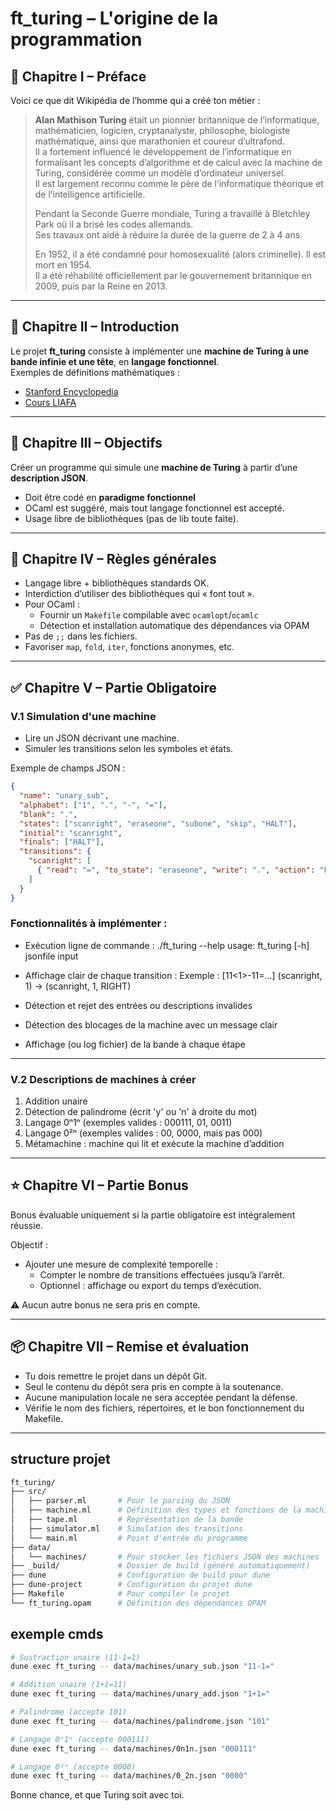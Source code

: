 # ft_turing – L'origine de la programmation

## 🧠 Chapitre I – Préface

Voici ce que dit Wikipédia de l’homme qui a créé ton métier :

> **Alan Mathison Turing** était un pionnier britannique de l’informatique, mathématicien, logicien, cryptanalyste, philosophe, biologiste mathématique, ainsi que marathonien et coureur d’ultrafond.  
> Il a fortement influencé le développement de l’informatique en formalisant les concepts d’algorithme et de calcul avec la machine de Turing, considérée comme un modèle d’ordinateur universel.  
> Il est largement reconnu comme le père de l’informatique théorique et de l’intelligence artificielle.  
>  
> Pendant la Seconde Guerre mondiale, Turing a travaillé à Bletchley Park où il a brisé les codes allemands.  
> Ses travaux ont aidé à réduire la durée de la guerre de 2 à 4 ans.  
>  
> En 1952, il a été condamné pour homosexualité (alors criminelle). Il est mort en 1954.  
> Il a été réhabilité officiellement par le gouvernement britannique en 2009, puis par la Reine en 2013.

---

## 🧰 Chapitre II – Introduction

Le projet **ft_turing** consiste à implémenter une **machine de Turing à une bande infinie et une tête**, en **langage fonctionnel**.  
Exemples de définitions mathématiques :  
- [Stanford Encyclopedia](http://plato.stanford.edu/entries/turing-machine)  
- [Cours LIAFA](http://www.liafa.jussieu.fr/~carton/Enseignement/Complexite/MasterInfo/Cours/turing.html)

---

## 🎯 Chapitre III – Objectifs

Créer un programme qui simule une **machine de Turing** à partir d’une **description JSON**.

- Doit être codé en **paradigme fonctionnel**
- OCaml est suggéré, mais tout langage fonctionnel est accepté.
- Usage libre de bibliothèques (pas de lib toute faite).

---

## 📜 Chapitre IV – Règles générales

- Langage libre + bibliothèques standards OK.
- Interdiction d’utiliser des bibliothèques qui « font tout ».
- Pour OCaml :
  - Fournir un `Makefile` compilable avec `ocamlopt`/`ocamlc`
  - Détection et installation automatique des dépendances via OPAM
- Pas de `;;` dans les fichiers.
- Favoriser `map`, `fold`, `iter`, fonctions anonymes, etc.

---

## ✅ Chapitre V – Partie Obligatoire

### V.1 Simulation d'une machine

- Lire un JSON décrivant une machine.
- Simuler les transitions selon les symboles et états.

Exemple de champs JSON :

```json
{
  "name": "unary_sub",
  "alphabet": ["1", ".", "-", "="],
  "blank": ".",
  "states": ["scanright", "eraseone", "subone", "skip", "HALT"],
  "initial": "scanright",
  "finals": ["HALT"],
  "transitions": {
    "scanright": [
      { "read": "=", "to_state": "eraseone", "write": ".", "action": "LEFT" }
    ]
  }
}
```
### Fonctionnalités à implémenter :

- Exécution ligne de commande :
  ./ft_turing --help
  usage: ft_turing [-h] jsonfile input

- Affichage clair de chaque transition :
  Exemple :
  [11<1>-11=...] (scanright, 1) -> (scanright, 1, RIGHT)

- Détection et rejet des entrées ou descriptions invalides
- Détection des blocages de la machine avec un message clair
- Affichage (ou log fichier) de la bande à chaque étape

---

### V.2 Descriptions de machines à créer

1. Addition unaire  
2. Détection de palindrome (écrit 'y' ou 'n' à droite du mot)  
3. Langage 0ⁿ1ⁿ (exemples valides : 000111, 01, 0011)  
4. Langage 0²ⁿ (exemples valides : 00, 0000, mais pas 000)  
5. Métamachine : machine qui lit et exécute la machine d’addition

---

## ⭐ Chapitre VI – Partie Bonus

Bonus évaluable uniquement si la partie obligatoire est intégralement réussie.

Objectif :
- Ajouter une mesure de complexité temporelle :
  - Compter le nombre de transitions effectuées jusqu’à l’arrêt.
  - Optionnel : affichage ou export du temps d’exécution.

⚠ Aucun autre bonus ne sera pris en compte.

---

## 📦 Chapitre VII – Remise et évaluation

- Tu dois remettre le projet dans un dépôt Git.
- Seul le contenu du dépôt sera pris en compte à la soutenance.
- Aucune manipulation locale ne sera acceptée pendant la défense.
- Vérifie le nom des fichiers, répertoires, et le bon fonctionnement du Makefile.

---

## structure projet

```bash
ft_turing/
├── src/
│   ├── parser.ml       # Pour le parsing du JSON
│   ├── machine.ml      # Définition des types et fonctions de la machine
│   ├── tape.ml         # Représentation de la bande
│   ├── simulator.ml    # Simulation des transitions
│   └── main.ml         # Point d'entrée du programme
├── data/
│   └── machines/       # Pour stocker les fichiers JSON des machines
├── _build/             # Dossier de build (généré automatiquement)
├── dune                # Configuration de build pour dune
├── dune-project        # Configuration du projet dune
├── Makefile            # Pour compiler le projet
└── ft_turing.opam      # Définition des dépendances OPAM
```

## exemple cmds

```bash
# Sustraction unaire (11-1=1)
dune exec ft_turing -- data/machines/unary_sub.json "11-1="

# Addition unaire (1+1=11)
dune exec ft_turing -- data/machines/unary_add.json "1+1="

# Palindrome (accepte 101)
dune exec ft_turing -- data/machines/palindrome.json "101"

# Langage 0ⁿ1ⁿ (accepte 000111)
dune exec ft_turing -- data/machines/0n1n.json "000111"

# Langage 0²ⁿ (accepte 0000)
dune exec ft_turing -- data/machines/0_2n.json "0000"
```

Bonne chance, et que Turing soit avec toi.